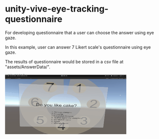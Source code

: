 # unity-vive-eye-tracking-questionnaire
For developing questionnaire that a user can choose the answer using eye gaze.

In this example, user can answer 7 Likert scale's questionnaire using eye gaze. 

The results of questionnaire would be stored in a csv file at "assets/AnswerData/".

![](https://github.com/rikuotono/unity-vive-eye-tracking-questionnaire/blob/images/Eye_Tracking_Sample_Movie.gif)
